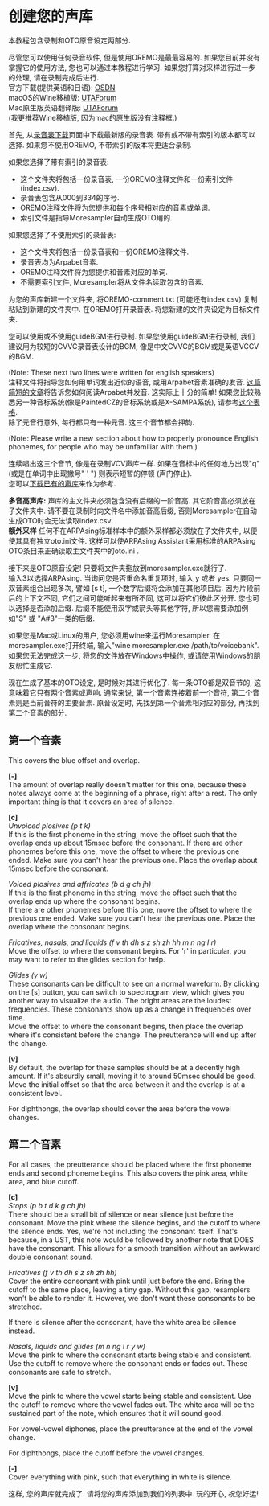# 创建您的声库  
  
本教程包含录制和OTO原音设定两部分.  
  
尽管您可以使用任何录音软件, 但是使用OREMO是最最容易的. 如果您目前并没有掌握它的使用方法, 您也可以通过本教程进行学习. 如果您打算对采样进行进一步的处理, 请在录制完成后进行.  
官方下载(提供英语和日语): [OSDN]()  
macOS的Wine移植版: [UTAForum]()  
Mac原生版英语翻译版: [UTAForum]()  
(我更推荐Wine移植版, 因为mac的原生版没有注释框.)  
  
首先, 从[录音表下载]()页面中下载最新版的录音表. 带有或不带有索引的版本都可以选择. 如果您不使用OREMO, 不带索引的版本将更适合录制.  
  
如果您选择了带有索引的录音表:  
- 这个文件夹将包括一份录音表, 一份OREMO注释文件和一份索引文件(index.csv).  
- 录音表包含从000到334的序号.  
- OREMO注释文件将为您提供和每个序号相对应的音素或单词.  
- 索引文件是指导Moresampler自动生成OTO用的.  
  
如果您选择了不使用索引的录音表:  
- 这个文件夹将包括一份录音表和一份OREMO注释文件.  
- 录音表均为Arpabet音素.  
- OREMO注释文件将为您提供和音素对应的单词.  
- 不需要索引文件, Moresampler将从文件名读取包含的音素.  
  
为您的声库新建一个文件夹, 将OREMO-comment.txt (可能还有index.csv) 复制粘贴到新建的文件夹中. 在OREMO打开录音表. 将您新建的文件夹设定为目标文件夹.  
  
您可以使用或不使用guideBGM进行录制. 如果您使用guideBGM进行录制, 我们建议用为较短的CVVC录音表设计的BGM, 像是中文CVVC的BGM或是英语VCCV的BGM.  
  
(Note: These next two lines were written for english speakers)  
注释文件将指导您如何用单词发出近似的语音, 或用Arpabet音素准确的发音. [这篇简短的文章]()将告诉您如何阅读Arpabet并发音. 这实际上十分的简单! 如果您比较熟悉另一种音标系统(像是PaintedCZ的音标系统或是X-SAMPA系统), 请参考[这个表格]().  
除了元音行意外, 每行都只有一种元音. 这三个音节都会押韵.  
  
(Note: Please write a new section about how to properly pronounce English phonemes, for people who may be unfamiliar with them.)  
  
连续唱出这三个音节, 像是在录制VCV声库一样. 如果在音标中的任何地方出现"q" (或是在单词中出现撇号" ' ") 则表示短暂的停顿 (声门停止).  
您可以[下载已有的声库]()来作为参考.  
  
**多音高声库:** 声库的主文件夹必须包含没有后缀的一阶音高. 其它阶音高必须放在子文件夹中. 请不要在录制时向文件名中添加音高后缀, 否则Moresampler在自动生成OTO时会无法读取index.csv.  
**额外采样** 任何不在ARPAsing标准样本中的额外采样都必须放在子文件夹中, 以便使其具有独立oto.ini文件. 这样可以使ARPAsing Assistant采用标准的ARPAsing OTO条目来正确读取主文件夹中的oto.ini .  
  
接下来是OTO原音设定! 只要将文件夹拖放到moresampler.exe就行了.  
输入3以选择ARPAsing. 当询问您是否重命名重复项时, 输入 y 或者 yes. 只要同一双音素组合出现多次, 譬如 [s t], 一个数字后缀将会添加在其他项目后. 因为片段前后的上下文不同, 它们之间可能听起来有所不同, 这可以将它们彼此区分开. 您也可以选择是否添加后缀. 后缀不能使用汉字或箭头等其他字符, 所以您需要添加例如"S" 或 "A#3"一类的后缀.  
  
如果您是Mac或Linux的用户, 您必须用wine来运行Moresampler. 在moresampler.exe打开终端, 输入"wine moresampler.exe /path/to/voicebank". 如果您无法完成这一步, 将您的文件放在Windows中操作, 或请使用Windows的朋友帮忙生成它.  
  
现在生成了基本的OTO设定, 是时候对其进行优化了. 每一条OTO都是双音节的, 这意味着它只有两个音素或声响. 通常来说, 第一个音素连接着前一个音符, 第二个音素则是当前音符的主要音素. 原音设定时, 先找到第一个音素相对应的部分, 再找到第二个音素的部分.  
  
## 第一个音素

This covers the blue offset and overlap.

**[-]**  
The amount of overlap really doesn't matter for this one, because these notes always come at the beginning of a phrase, right after a rest. The only important thing is that it covers an area of silence.

**[c]**  
*Unvoiced plosives (p t k)*  
If this is the first phoneme in the string, move the offset such that the overlap ends up about 15msec before the consonant.
If there are other phonemes before this one, move the offset to where the previous one ended. Make sure you can't hear the previous one. Place the overlap about 15msec before the consonant.

*Voiced plosives and affricates (b d g ch jh)*  
If this is the first phoneme in the string, move the offset such that the overlap ends up where the consonant begins.  
If there are other phonemes before this one, move the offset to where the previous one ended. Make sure you can't hear the previous one. Place the overlap where the consonant begins.

*Fricatives, nasals, and liquids (f v th dh s z sh zh hh m n ng l r)*  
Move the offset to where the consonant begins. For 'r' in particular, you may want to refer to the glides section for help.

*Glides (y w)*  
These consonants can be difficult to see on a normal waveform. By clicking on the [s] button, you can switch to spectrogram view, which gives you another way to visualize the audio. The bright areas are the loudest frequencies. These consonants show up as a change in frequencies over time.  
Move the offset to where the consonant begins, then place the overlap where it's consistent before the change. The preutterance will end up after the change.

**[v]**  
By default, the overlap for these samples should be at a decently high amount. If it's absurdly small, moving it to around 50msec should be good.  
Move the initial offset so that the area between it and the overlap is at a consistent level.

For diphthongs, the overlap should cover the area before the vowel changes.

## 第二个音素

For all cases, the preutterance should be placed where the first phoneme ends and second phoneme begins. This also covers the pink area, white area, and blue cutoff.

**[c]**  
*Stops (p b t d k g ch jh)*  
There should be a small bit of silence or near silence just before the consonant. Move the pink where the silence begins, and the cutoff to where the silence ends. Yes, we're not including the consonant itself. That's because, in a UST, this note would be followed by another note that DOES have the consonant. This allows for a smooth transition without an awkward double consonant sound.

*Fricatives (f v th dh s z sh zh hh)*  
Cover the entire consonant with pink until just before the end. Bring the cutoff to the same place, leaving a tiny gap. Without this gap, resamplers won't be able to render it. However, we don't want these consonants to be stretched.

If there is silence after the consonant, have the white area be silence instead.

*Nasals, liquids and glides (m n ng l r y w)*  
Move the pink to where the consonant starts being stable and consistent. Use the cutoff to remove where the consonant ends or fades out. These consonants are safe to stretch.

**[v]**  
Move the pink to where the vowel starts being stable and consistent. Use the cutoff to remove where the vowel fades out. The white area will be the sustained part of the note, which ensures that it will sound good.

For vowel-vowel diphones, place the preutterance at the end of the vowel change.

For diphthongs, place the cutoff before the vowel changes.

**[-]**  
Cover everything with pink, such that everything in white is silence.

这样, 您的声库就完成了. 请将您的声库添加到我们的列表中. 玩的开心, 祝您好运!
